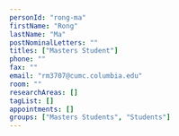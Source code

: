 ```yaml
---
personId: "rong-ma"
firstName: "Rong"
lastName: "Ma"
postNominalLetters: ""
titles: ["Masters Student"]
phone: ""
fax: ""
email: "rm3707@cumc.columbia.edu"
room: ""
researchAreas: []
tagList: []
appointments: []
groups: ["Masters Students", "Students"]
---
```

